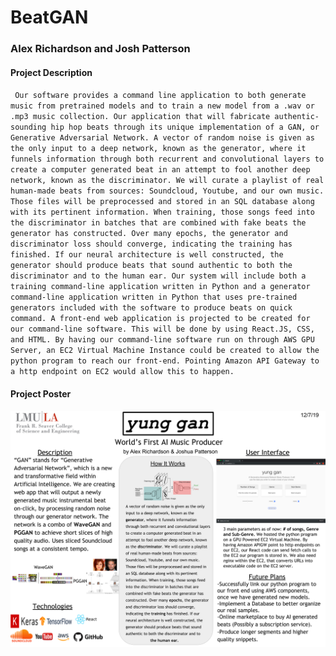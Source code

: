# BeatGAN
### Alex Richardson and Josh Patterson

#### Project Description
` Our software provides a command line application to both generate
music from pretrained models and to train a new model from a .wav or .mp3 music collection.
Our application that will fabricate authentic-sounding hip hop beats through its unique
implementation of a GAN, or Generative Adversarial Network. A vector of random noise is
given as the only input to a deep network, known as the generator, where it funnels information
through both recurrent and convolutional layers to create a computer generated beat in an attempt
to fool another deep network, known as the discriminator. We will curate a playlist of real
human-made beats from sources: Soundcloud, Youtube, and our own music. Those files will be
preprocessed and stored in an SQL database along with its pertinent information. When training,
those songs feed into the discriminator in batches that are combined with fake beats the generator
has constructed. Over many epochs, the generator and discriminator loss should converge,
indicating the training has finished. If our neural architecture is well constructed, the generator
should produce beats that sound authentic to both the discriminator and to the human ear. Our
system will include both a training command-line application written in Python and a generator
command-line application written in Python that uses pre-trained generators included with the
software to produce beats on quick command. A front-end web application is projected to be
created for our command-line software. This will be done by using React.JS, CSS, and HTML.
By having our command-line software run on through AWS GPU Server, an EC2 Virtual
Machine Instance could be created to allow the python program to reach our front-end. Pointing
Amazon API Gateway to a http endpoint on EC2 would allow this to happen.`

#### Project Poster

![yungganposter2](yungganposter2.png)
